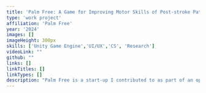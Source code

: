 ```yaml
---
title: 'Palm Free: A Game for Improving Motor Skills of Post-stroke Patients'
type: 'work project'
affiliation: 'Palm Free'
year: '2024'
images: []
imageHeight: 300px
skills: ['Unity Game Engine','UI/UX','CS', 'Research']
videoLink: ""
github: ""
links: []
linkTitles: []
linkTypes: []
description: "Palm Free is a start-up I contributed to as part of an open-ended research course. I fixed bugs, created functionalities, as well as created a calendar where users can track their activity."
---
```

